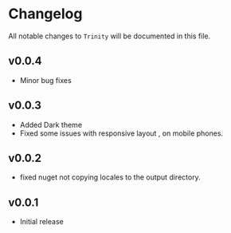 # Changelog

All notable changes to `Trinity` will be documented in this file.

## v0.0.4

- Minor bug fixes

## v0.0.3

- Added Dark theme
- Fixed some issues with responsive layout , on mobile phones.

## v0.0.2

- fixed nuget not copying locales to the output directory.

## v0.0.1

- Initial release
